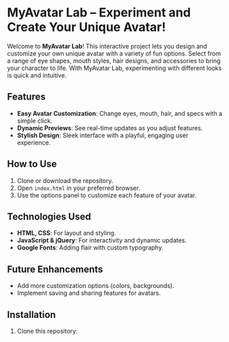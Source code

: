 # MyAvatar Lab – Experiment and Create Your Unique Avatar!

Welcome to **MyAvatar Lab**! This interactive project lets you design and customize your own unique avatar with a variety of fun options. Select from a range of eye shapes, mouth styles, hair designs, and accessories to bring your character to life. With MyAvatar Lab, experimenting with different looks is quick and intuitive.

## Features
- **Easy Avatar Customization**: Change eyes, mouth, hair, and specs with a simple click.
- **Dynamic Previews**: See real-time updates as you adjust features.
- **Stylish Design**: Sleek interface with a playful, engaging user experience.

## How to Use
1. Clone or download the repository.
2. Open `index.html` in your preferred browser.
3. Use the options panel to customize each feature of your avatar.

## Technologies Used
- **HTML, CSS**: For layout and styling.
- **JavaScript & jQuery**: For interactivity and dynamic updates.
- **Google Fonts**: Adding flair with custom typography.

## Future Enhancements
- Add more customization options (colors, backgrounds).
- Implement saving and sharing features for avatars.

## Installation
1. Clone this repository:
   ```bash

